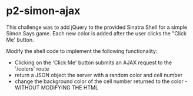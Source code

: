 p2-simon-ajax
=============

This challenge was to add jQuery to the provided Sinatra Shell for a simple Simon Says game. Each new color is added after the user clicks the "Click Me' button.

Modify the shell code to implement the following functionality:

* Clicking on the 'Click Me' button submits an AJAX request to the '/colors' route
* return a JSON object the server with a random color and cell number
* change the background color of the cell number returned to the color - WITHOUT MODIFYING THE HTML
